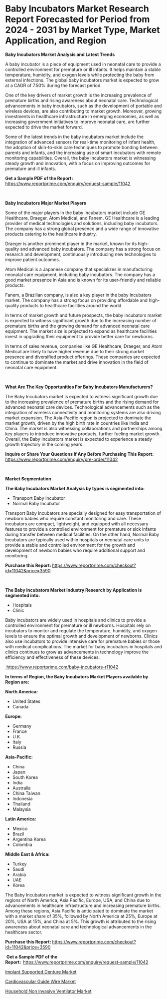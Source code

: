 <p><h1>Baby Incubators Market Research Report Forecasted for Period from 2024 -  2031 by Market Type, Market Application, and Region</h1></p><p><strong>Baby Incubators Market Analysis and Latest Trends</strong></p>
<p><p>A baby incubator is a piece of equipment used in neonatal care to provide a controlled environment for premature or ill infants. It helps maintain a stable temperature, humidity, and oxygen levels while protecting the baby from external infections. The global baby incubators market is expected to grow at a CAGR of 7.50% during the forecast period. </p><p>One of the key drivers of market growth is the increasing prevalence of premature births and rising awareness about neonatal care. Technological advancements in baby incubators, such as the development of portable and wireless devices, are also contributing to market growth. Moreover, growing investments in healthcare infrastructure in emerging economies, as well as increasing government initiatives to improve neonatal care, are further expected to drive the market forward.</p><p>Some of the latest trends in the baby incubators market include the integration of advanced sensors for real-time monitoring of infant health, the adoption of skin-to-skin care techniques to promote bonding between parents and infants, and the increasing use of smart incubators with remote monitoring capabilities. Overall, the baby incubators market is witnessing steady growth and innovation, with a focus on improving outcomes for premature and ill infants.</p></p>
<p><strong>Get a Sample PDF of the Report:&nbsp;</strong> <a href="https://www.reportprime.com/enquiry/request-sample/11042">https://www.reportprime.com/enquiry/request-sample/11042</a></p>
<p>&nbsp;</p>
<p><strong>Baby Incubators Major Market Players</strong></p>
<p><p>Some of the major players in the baby incubators market include GE Healthcare, Draeger, Atom Medical, and Fanem. GE Healthcare is a leading provider of medical technologies and solutions, including baby incubators. The company has a strong global presence and a wide range of innovative products catering to the healthcare industry.</p><p>Draeger is another prominent player in the market, known for its high-quality and advanced baby incubators. The company has a strong focus on research and development, continuously introducing new technologies to improve patient outcomes.</p><p>Atom Medical is a Japanese company that specializes in manufacturing neonatal care equipment, including baby incubators. The company has a good market presence in Asia and is known for its user-friendly and reliable products.</p><p>Fanem, a Brazilian company, is also a key player in the baby incubators market. The company has a strong focus on providing affordable and high-quality products to healthcare facilities around the world.</p><p>In terms of market growth and future prospects, the baby incubators market is expected to witness significant growth due to the increasing number of premature births and the growing demand for advanced neonatal care equipment. The market size is projected to expand as healthcare facilities invest in upgrading their equipment to provide better care for newborns.</p><p>In terms of sales revenue, companies like GE Healthcare, Draeger, and Atom Medical are likely to have higher revenue due to their strong market presence and diversified product offerings. These companies are expected to continue to dominate the market and drive innovation in the field of neonatal care equipment.</p></p>
<p>&nbsp;</p>
<p><strong>What Are The Key Opportunities For Baby Incubators Manufacturers?</strong></p>
<p><p>The Baby Incubators market is expected to witness significant growth due to the increasing prevalence of premature births and the rising demand for advanced neonatal care devices. Technological advancements such as the integration of wireless connectivity and monitoring systems are also driving market expansion. The Asia-Pacific region is projected to dominate the market growth, driven by the high birth rate in countries like India and China. The market is also witnessing collaborations and partnerships among key players to introduce innovative products, further fueling market growth. Overall, the Baby Incubators market is expected to experience a steady growth trajectory in the coming years.</p></p>
<p><strong>Inquire or Share Your Questions If Any Before Purchasing This Report:</strong> <a href="https://www.reportprime.com/enquiry/pre-order/11042">https://www.reportprime.com/enquiry/pre-order/11042</a></p>
<p>&nbsp;</p>
<p><strong>Market Segmentation</strong></p>
<p><strong>The Baby Incubators Market Analysis by types is segmented into:</strong></p>
<p><ul><li>Transport Baby Incubator</li><li>Normal Baby Incubator</li></ul></p>
<p><p>Transport Baby Incubators are specially designed for easy transportation of newborn babies who require constant monitoring and care. These incubators are compact, lightweight, and equipped with all necessary features to provide a controlled environment for premature or sick infants during transfer between medical facilities. On the other hand, Normal Baby Incubators are typically used within hospitals or neonatal care units to provide a stable and controlled environment for the growth and development of newborn babies who require additional support and monitoring.</p></p>
<p><strong>Purchase this Report:&nbsp;</strong><a href="https://www.reportprime.com/checkout?id=11042&price=3590">https://www.reportprime.com/checkout?id=11042&price=3590</a></p>
<p>&nbsp;</p>
<p><strong>The Baby Incubators Market Industry Research by Application is segmented into:</strong></p>
<p><ul><li>Hospitals</li><li>Clinic</li></ul></p>
<p><p>Baby incubators are widely used in hospitals and clinics to provide a controlled environment for premature or ill newborns. Hospitals rely on incubators to monitor and regulate the temperature, humidity, and oxygen levels to ensure the optimal growth and development of newborns. Clinics also use incubators to provide intensive care for premature babies or those with medical complications. The market for baby incubators in hospitals and clinics continues to grow as advancements in technology improve the efficiency and effectiveness of these devices.</p></p>
<p><a href="https://www.reportprime.com/baby-incubators-r11042">&nbsp;https://www.reportprime.com/baby-incubators-r11042</a></p>
<p><strong>In terms of Region, the Baby Incubators Market Players available by Region are:</strong></p>
<p>
    <p> <strong> North America: </strong>
        <ul>
            <li>United States</li>
            <li>Canada</li>
        </ul>
        </p> 
    <p> <strong> Europe: </strong>
        <ul>
            <li>Germany</li>
            <li>France</li>
            <li>U.K.</li>
            <li>Italy</li>
            <li>Russia</li>
        </ul>
        </p> 
    <p> <strong> Asia-Pacific: </strong>
        <ul>
            <li>China</li>
            <li>Japan</li>
            <li>South Korea</li>
            <li>India</li>
            <li>Australia</li>
            <li>China Taiwan</li>
            <li>Indonesia</li>
            <li>Thailand</li>
            <li>Malaysia</li>
        </ul>
        </p> 
    <p> <strong> Latin America: </strong>
        <ul>
            <li>Mexico</li>
            <li>Brazil</li>
            <li>Argentina Korea</li>
            <li>Colombia</li>
        </ul>
        </p> 
    <p> <strong> Middle East & Africa: </strong>
        <ul>
            <li>Turkey</li>
            <li>Saudi</li>
            <li>Arabia</li>
            <li>UAE</li>
            <li>Korea</li>
        </ul>
    </p>
    </p>
<p><p>The Baby Incubators market is expected to witness significant growth in the regions of North America, Asia Pacific, Europe, USA, and China due to advancements in healthcare infrastructure and increasing premature births. Among these regions, Asia Pacific is anticipated to dominate the market with a market share of 35%, followed by North America at 25%, Europe at 20%, USA at 15%, and China at 5%. This growth is attributed to the rising awareness about neonatal care and technological advancements in the healthcare sector.</p></p>
<p><strong>Purchase this Report: </strong><a href="https://www.reportprime.com/checkout?id=11042&price=3590">https://www.reportprime.com/checkout?id=11042&price=3590</a></p>
<p>&nbsp;<strong>Get a Sample PDF of the Report:&nbsp;&nbsp;</strong><a href="https://www.reportprime.com/enquiry/request-sample/11042">https://www.reportprime.com/enquiry/request-sample/11042</a></p>
<p><strong></strong></p>
<p><p><a href="https://github.com/dimitrishawkinswaynenp91rgz/Market-Research-Report-List-3/blob/main/implant-supported-denture-market.md">Implant Supported Denture Market</a></p><p><a href="https://github.com/changoleonlaverguenzanoexiste/Market-Research-Report-List-4/blob/main/cardiovascular-guide-wire-market.md">Cardiovascular Guide Wire Market</a></p><p><a href="https://github.com/gladysalidde/Market-Research-Report-List-2/blob/main/household-non-invasive-ventilator-market.md">Household Non invasive Ventilator Market</a></p></p>